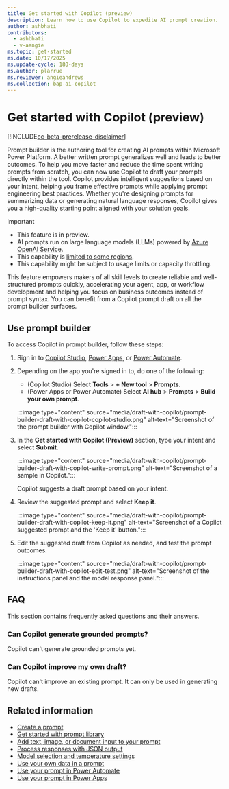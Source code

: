 ```yaml
---
title: Get started with Copilot (preview)
description: Learn how to use Copilot to expedite AI prompt creation.
author: ashbhati
contributors:
  - ashbhati
  - v-aangie
ms.topic: get-started
ms.date: 10/17/2025
ms.update-cycle: 180-days
ms.author: plarrue
ms.reviewer: angieandrews
ms.collection: bap-ai-copilot
---
```

  
# Get started with Copilot (preview)

[!INCLUDE[cc-beta-prerelease-disclaimer](./includes/cc-beta-prerelease-disclaimer.md)]

Prompt builder is the authoring tool for creating AI prompts within Microsoft Power Platform. A better written prompt generalizes well and leads to better outcomes. To help you move faster and reduce the time spent writing prompts from scratch, you can now use Copilot to draft your prompts directly within the tool. Copilot provides intelligent suggestions based on your intent, helping you frame effective prompts while applying prompt engineering best practices. Whether you're designing prompts for summarizing data or generating natural language responses, Copilot gives you a high-quality starting point aligned with your solution goals.

> [!IMPORTANT]
> - This feature is in preview.
> - AI prompts run on large language models (LLMs) powered by [Azure OpenAI Service](/azure/ai-services/openai/whats-new).
> - This capability is [limited to some regions](availability-region.md#prompts).
> - This capability might be subject to usage limits or capacity throttling.

This feature empowers makers of all skill levels to create reliable and well-structured prompts quickly, accelerating your agent, app, or workflow development and helping you focus on business outcomes instead of prompt syntax. You can benefit from a Copilot prompt draft on all the prompt builder surfaces.

## Use prompt builder

To access Copilot in prompt builder, follow these steps:

1. Sign in to [Copilot Studio](https://copilotstudio.microsoft.com/), [Power Apps](https://make.powerapps.com/), or [Power Automate](https://make.powerautomate.com/).

1. Depending on the app you're signed in to, do one of the following:

    - (Copilot Studio) Select **Tools** > **+ New tool** > **Prompts**.
    - (Power Apps or Power Automate) Select **AI hub** > **Prompts** > **Build your own prompt**.
  
    :::image type="content" source="media/draft-with-copilot/prompt-builder-draft-with-copilot-copilot-studio.png" alt-text="Screenshot of the prompt builder with Copilot window.":::

1. In the **Get started with Copilot (Preview)** section, type your intent and select **Submit**.

    :::image type="content" source="media/draft-with-copilot/prompt-builder-draft-with-copilot-write-prompt.png" alt-text="Screenshot of a sample in Copilot.":::

    Copilot suggests a draft prompt based on your intent.
  
1. Review the suggested prompt and select **Keep it**.

    :::image type="content" source="media/draft-with-copilot/prompt-builder-draft-with-copilot-keep-it.png" alt-text="Screenshot of a Copilot suggested prompt and the 'Keep it' button.":::

1. Edit the suggested draft from Copilot as needed, and test the prompt outcomes.

    :::image type="content" source="media/draft-with-copilot/prompt-builder-draft-with-copilot-edit-test.png" alt-text="Screenshot of the instructions panel and the model response panel.":::

## FAQ

This section contains frequently asked questions and their answers.

### Can Copilot generate grounded prompts?

Copilot can't generate grounded prompts yet.

### Can Copilot improve my own draft?

Copilot can't improve an existing prompt. It can only be used in generating new drafts.

## Related information

- [Create a prompt](create-a-custom-prompt.md)
- [Get started with prompt library](prompt-library.md)
- [Add text, image, or document input to your prompt](add-inputs-prompt.md)
- [Process responses with JSON output](process-responses-json-output.md)
- [Model selection and temperature settings](prompt-modelsettings.md)
- [Use your own data in a prompt](use-your-own-prompt-data.md)
- [Use your prompt in Power Automate](use-a-custom-prompt-in-flow.md)
- [Use your prompt in Power Apps](use-a-custom-prompt-in-app.md)


